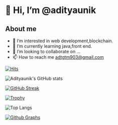 # 👋 Hi, I’m @adityaunik
## About me
-  👀 I’m interested in web development,blockchain.
- 🌱 I’m currently learning java,front end.
- 💞️ I’m looking to collaborate on ...
- 📫 How to reach me adtgtm903@gmail.com

<!---
adityaunik/adityaunik is a ✨ special ✨ repository because its `README.md` (this file) appears on your GitHub profile.
You can click the Preview link to take a look at your changes.
--->


[![Hits](https://hits.seeyoufarm.com/api/count/incr/badge.svg?url=https%3A%2F%2Fgithub.com%2Fadityaunik&count_bg=%2379C83D&title_bg=%230084FF&icon=arduino.svg&icon_color=%2300FF20&title=Stalks&edge_flat=false)](https://hits.seeyoufarm.com)



![Adityaunik's GitHub stats](https://github-readme-stats.vercel.app/api?username=adityaunik&count_private=true&show_icons=true&include_all_commits=true&bg_color=000000&icon_color=ff3300&text_color=e60000&title_color=cc3300&border_color=ff0000)


[![GitHub Streak](https://github-readme-streak-stats.herokuapp.com?user=adityaunik&theme=highcontrast&sideNums=DD0000&background=000000&border=DD2727&stroke=DD6316&ring=FF7D12&currStreakNum=FFBD05&dates=FFD500&sideLabels=FF851A)](https://git.io/streak-stats)


[![Trophy](https://github-profile-trophy.vercel.app/?username=adityaunik&theme=onedark)](https://github.com/adityaunik/github-profile-trophy)

![Top Langs](https://github-readme-stats.vercel.app/api/top-langs/?username=adityaunik&theme=radical&layout=compact)





[![Github Graphs](https://activity-graph.herokuapp.com/graph?username=adityaunik&bg_color=000000&color=ff0000&line=ff3300&point=cc0000&hide_border=true)](https://github.com/adityaunik)
